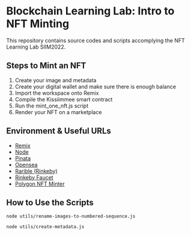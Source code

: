# Blockchain Learning Lab: Intro to NFT Minting
This repository contains source codes and scripts accomplying the NFT Learning Lab SIIM2022. 

## Steps to Mint an NFT
1. Create your image and metadata
2. Create your digital wallet and make sure there is enough balance
3. Import the workspace onto Remix
4. Compile the Kissiimmee smart contract
5. Run the mint_one_nft.js script
6. Render your NFT on a marketplace

## Environment & Useful URLs
- [Remix](https://remix.ethereum.org)
- [Node](https://nodejs.org/en/)
- [Pinata](https://www.pinata.cloud)
- [Opensea](https://opensea.io)
- [Rarible (Rinkeby)](https://rinkeby.rarible.com/)
- [Rinkeby Faucet](https://rinkebyfaucet.com/)
- [Polygon NFT Minter](https://mintnft.today/)

## How to Use the Scripts
```console
node utils/rename-images-to-numbered-sequence.js
```

```console
node utils/create-metadata.js
```